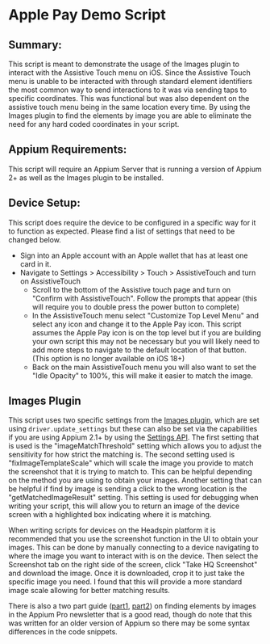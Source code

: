 # Apple Pay Demo Script

## Summary:
This script is meant to demonstrate the usage of the Images plugin to interact with the Assistive Touch menu on iOS. Since the Assistive Touch menu is unable to be interacted with through standard element identifiers the most common way to send interactions to it was via sending taps to specific coordinates. This was functional but was also dependent on the assistive touch menu being in the same location every time. By using the Images plugin to find the elements by image you are able to eliminate the need for any hard coded coordinates in your script.

## Appium Requirements:
This script will require an Appium Server that is running a version of Appium 2+ as well as the Images plugin to be installed.

## Device Setup:
This script does require the device to be configured in a specific way for it to function as expected. Please find a list of settings that need to be changed below.

 - Sign into an Apple account with an Apple wallet that has at least one card in it.
 - Navigate to Settings > Accessibility > Touch > AssistiveTouch and turn on AssistiveTouch
    - Scroll to the bottom of the Assistive touch page and turn on "Confirm with AssistiveTouch". Follow the prompts that appear (this will require you to double press the power button to complete)
    - In the AssistiveTouch menu select "Customize Top Level Menu" and select any icon and change it to the Apple Pay icon. This script assumes the Apple Pay icon is on the top level but if you are building your own script this may not be necessary but you will likely need to add more steps to navigate to the default location of that button. (This option is no longer available on iOS 18+)
    - Back on the main AssistiveTouch menu you will also want to set the "Idle Opacity" to 100%, this will make it easier to match the image. 

## Images Plugin
This script uses two specific settings from the [Images plugin](https://github.com/appium/appium/blob/master/packages/images-plugin/docs/find-by-image.md), which are set using `driver.update_settings` but these can also be set via the capabilities if you are using Appium 2.1+ by using the [Settings API](https://appium.io/docs/en/2.0/guides/settings/). The first setting that is used is the "imageMatchThreshold" setting which allows you to adjust the sensitivity for how strict the matching is. The second setting used is "fixImageTemplateScale" which will scale the image you provide to match the screenshot that it is trying to match to. This can be helpful depending on the method you are using to obtain your images. Another setting that can be helpful if find by image is sending a click to the wrong location is the "getMatchedImageResult" setting. This setting is used for debugging when writing your script, this will allow you to return an image of the device screen with a highlighted box indicating where it is matching. 

When writing scripts for devices on the Headspin platform it is recommended that you use the screenshot function in the UI to obtain your images. This can be done by manually connecting to a device navigating to where the image you want to interact with is on the device. Then select the Screenshot tab on the right side of the screen, click "Take HQ Screenshot" and download the image. Once it is downloaded, crop it to just take the specific image you need. I found that this will provide a more standard image scale allowing for better matching results.

There is also a two part guide ([part1](https://appiumpro.com/editions/32-finding-elements-by-image-part-1), [part2](https://appiumpro.com/editions/33-finding-elements-by-image-part-2)) on finding elements by images in the Appium Pro newsletter that is a good read, though do note that this was written for an older version of Appium so there may be some syntax differences in the code snippets. 
